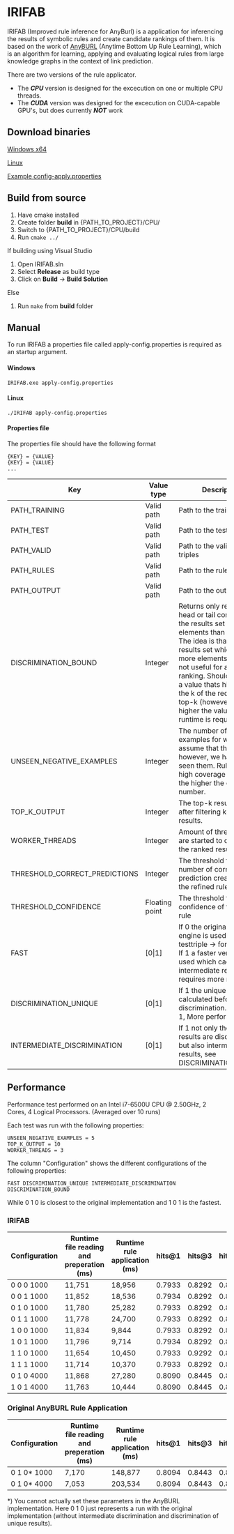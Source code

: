 # IRIFAB

IRIFAB (Improved rule inference for AnyBurl) is a application for inferencing the results of symbolic rules and create candidate rankings of them. It is based on the work of [AnyBURL](http://web.informatik.uni-mannheim.de/AnyBURL/) (Anytime Bottom Up Rule Learning), which is an algorithm for learning, applying and evaluating logical rules from large knowledge graphs in the context of link prediction.

There are two versions of the rule applicator. 
+ The ***CPU*** version is designed for the excecution on one or multiple CPU threads. 
+ The ***CUDA*** version was designed for the excecution on CUDA-capable GPU's, but does currently ***NOT*** work

## Download binaries

[Windows x64](https://github.com/OpenBioLink/IRIFAB/raw/master/binaries/windows/IRIFAB.exe)

[Linux](https://github.com/OpenBioLink/IRIFAB/raw/master/binaries/linux/IRIFAB)

[Example config-apply.properties](https://github.com/OpenBioLink/IRIFAB/raw/master/binaries/config-apply.properties)

## Build from source

1. Have cmake installed
2. Create folder **build** in {PATH_TO_PROJECT}/CPU/
3. Switch to {PATH_TO_PROJECT}/CPU/build
4. Run `cmake ../`

If building using Visual Studio
1. Open IRIFAB.sln
2. Select **Release** as build type
4. Click on **Build** → **Build Solution**

Else
1. Run `make` from **build** folder

## Manual

To run IRIFAB a properties file called apply-config.properties is required as an startup argument.

#### Windows

`IRIFAB.exe apply-config.properties`

#### Linux

`./IRIFAB apply-config.properties`

#### Properties file

The properties file should have the following format 
```
{KEY} = {VALUE}
{KEY} = {VALUE}
...
```


| Key                           | Value type     | Description                                                  | Default |
| ----------------------------- | -------------- | ------------------------------------------------------------ | ------- |
| PATH_TRAINING                 | Valid path     | Path to the training triples                                 |         |
| PATH_TEST                     | Valid path     | Path to the test triples                                     |         |
| PATH_VALID                    | Valid path     | Path to the validation triples                               |         |
| PATH_RULES                    | Valid path     | Path to the rule set                                         |         |
| PATH_OUTPUT                   | Valid path     | Path to the output file                                      |         |
| DISCRIMINATION_BOUND          | Integer        | Returns only results for head or tail computation if the results set has less elements than this bound. The idea is that any results set which has more elements is anyhow not useful for a top-k ranking.  Should be set to a value thats higher than the k of the requested top-k (however, the higher the value the more runtime is required) | 1000    |
| UNSEEN_NEGATIVE_EXAMPLES      | Integer        | The number of negative examples for which we assume that they exist, however, we have not seen them. Rules with high coverage are favored the higher the chosen number. | 5       |
| TOP_K_OUTPUT                  | Integer        | The top-k results that are after filtering kept in the results. | 10      |
| WORKER_THREADS                | Integer        | Amount of threads that are started to compute the ranked results. | 3       |
| THRESHOLD_CORRECT_PREDICTIONS | Integer        | The threshold for the number of correct prediction created with the refined rule. | 2       |
| THRESHOLD_CONFIDENCE          | Floating point | The threshold for the confidence of the refined rule         | 0.001   |
| FAST                          | [0\|1]         | If 0 the original rule engine is used (for each testtriple -> for each rule)<br />If 1 a faster version is used which caches intermediate results and requires more memory | 0       |
| DISCRIMINATION_UNIQUE         | [0\|1]         | If 1 the unique results are calculated before discrimination.  (Original 1, More performant: 0) | 1       |
| INTERMEDIATE_DISCRIMINATION   | [0\|1]         | If 1 not only the final results are discriminated, but also intermediate results, see DISCRIMINATION_BOUND | 0       |

## Performance

Performance test performed on an Intel i7-6500U CPU @ 2.50GHz, 2 Cores, 4 Logical Processors. (Averaged over 10 runs)

Each test was run with the following properties:

```
UNSEEN_NEGATIVE_EXAMPLES = 5
TOP_K_OUTPUT = 10
WORKER_THREADS = 3
```

The column "Configuration" shows the different configurations of the following properties:

```
FAST DISCRIMINATION_UNIQUE INTERMEDIATE_DISCRIMINATION DISCRIMINATION_BOUND
```

While 0 1 0 is closest to the original implementation and 1 0 1 is the fastest.

### IRIFAB

| Configuration | Runtime file reading and preperation (ms) | Runtime rule application (ms) | hits@1 | hits@3 | hits@10 |
| ------------- | ----------------------------------------- | ----------------------------- | ------ | ------ | ------- |
| 0 0 0 1000    | 11,751                                    | 18,956                        | 0.7933 | 0.8292 | 0.8640  |
| 0 0 1 1000    | 11,852                                    | 18,536                        | 0.7934 | 0.8292 | 0.8639  |
| 0 1 0 1000    | 11,780                                    | 25,282                        | 0.7933 | 0.8292 | 0.8643  |
| 0 1 1 1000    | 11,778                                    | 24,700                        | 0.7933 | 0.8292 | 0.8641  |
| 1 0 0 1000    | 11,834                                    | 9,844                         | 0.7933 | 0.8292 | 0.8640  |
| 1 0 1 1000    | 11,796                                    | 9,714                         | 0.7934 | 0.8292 | 0.8639  |
| 1 1 0 1000    | 11,654                                    | 10,450                        | 0.7933 | 0.9292 | 0.8643  |
| 1 1 1 1000    | 11,714                                    | 10,370                        | 0.7933 | 0.8292 | 0.8641  |
| 0 1 0 4000    | 11,868                                    | 27,280                        | 0.8090 | 0.8445 | 0.8783  |
| 1 0 1 4000    | 11,763                                    | 10,444                        | 0.8090 | 0.8445 | 0.8782  |

### Original AnyBURL Rule Application

| Configuration | Runtime file reading and preperation (ms) | Runtime rule application (ms) | hits@1 | hits@3 | hits@10 |
| ------------- | ----------------------------------------- | ----------------------------- | ------ | ------ | ------- |
| 0 1 0* 1000   | 7,170                                     | 148,877                       | 0.8094 | 0.8443 | 0.8785  |
| 0 1 0* 4000   | 7,053                                     | 203,534                       | 0.8094 | 0.8443 | 0.8785  |

*) You cannot actually set these parameters in the AnyBURL implementation. Here 0 1 0 just represents a run with the original implementation (without intermediate discrimination and discrimination of unique results).